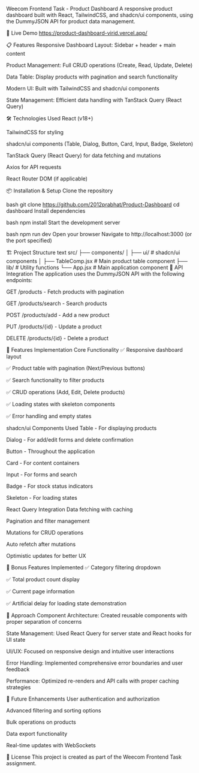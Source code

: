 Weecom Frontend Task - Product Dashboard
A responsive product dashboard built with React, TailwindCSS, and shadcn/ui components, using the DummyJSON API for product data management.

🚀 Live Demo
https://product-dashboard-virid.vercel.app/

📋 Features
Responsive Dashboard Layout: Sidebar + header + main content

Product Management: Full CRUD operations (Create, Read, Update, Delete)

Data Table: Display products with pagination and search functionality

Modern UI: Built with TailwindCSS and shadcn/ui components

State Management: Efficient data handling with TanStack Query (React Query)

🛠️ Technologies Used
React (v18+)

TailwindCSS for styling

shadcn/ui components (Table, Dialog, Button, Card, Input, Badge, Skeleton)

TanStack Query (React Query) for data fetching and mutations

Axios for API requests

React Router DOM (if applicable)

📦 Installation & Setup
Clone the repository

bash
git clone https://github.com/2012prabhat/Product-Dashboard
cd dashboard
Install dependencies

bash
npm install
Start the development server

bash
npm run dev
Open your browser
Navigate to http://localhost:3000 (or the port specified)

🏗️ Project Structure
text
src/
├── components/
│   ├── ui/                 # shadcn/ui components
│   ├── TableComp.jsx       # Main product table component
├── lib/                  # Utility functions
└── App.jsx                 # Main application component
🔧 API Integration
The application uses the DummyJSON API with the following endpoints:

GET /products - Fetch products with pagination

GET /products/search - Search products

POST /products/add - Add a new product

PUT /products/{id} - Update a product

DELETE /products/{id} - Delete a product

📱 Features Implementation
Core Functionality
✅ Responsive dashboard layout

✅ Product table with pagination (Next/Previous buttons)

✅ Search functionality to filter products

✅ CRUD operations (Add, Edit, Delete products)

✅ Loading states with skeleton components

✅ Error handling and empty states

shadcn/ui Components Used
Table - For displaying products

Dialog - For add/edit forms and delete confirmation

Button - Throughout the application

Card - For content containers

Input - For forms and search

Badge - For stock status indicators

Skeleton - For loading states

React Query Integration
Data fetching with caching

Pagination and filter management

Mutations for CRUD operations

Auto refetch after mutations

Optimistic updates for better UX

🎨 Bonus Features Implemented
✅ Category filtering dropdown

✅ Total product count display

✅ Current page information

✅ Artificial delay for loading state demonstration

📝 Approach
Component Architecture: Created reusable components with proper separation of concerns

State Management: Used React Query for server state and React hooks for UI state

UI/UX: Focused on responsive design and intuitive user interactions

Error Handling: Implemented comprehensive error boundaries and user feedback

Performance: Optimized re-renders and API calls with proper caching strategies

🔮 Future Enhancements
User authentication and authorization

Advanced filtering and sorting options

Bulk operations on products

Data export functionality

Real-time updates with WebSockets

📄 License
This project is created as part of the Weecom Frontend Task assignment.

